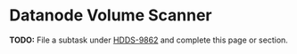 # Datanode Volume Scanner

**TODO:** File a subtask under [HDDS-9862](https://issues.apache.org/jira/browse/HDDS-9862) and complete this page or section.

